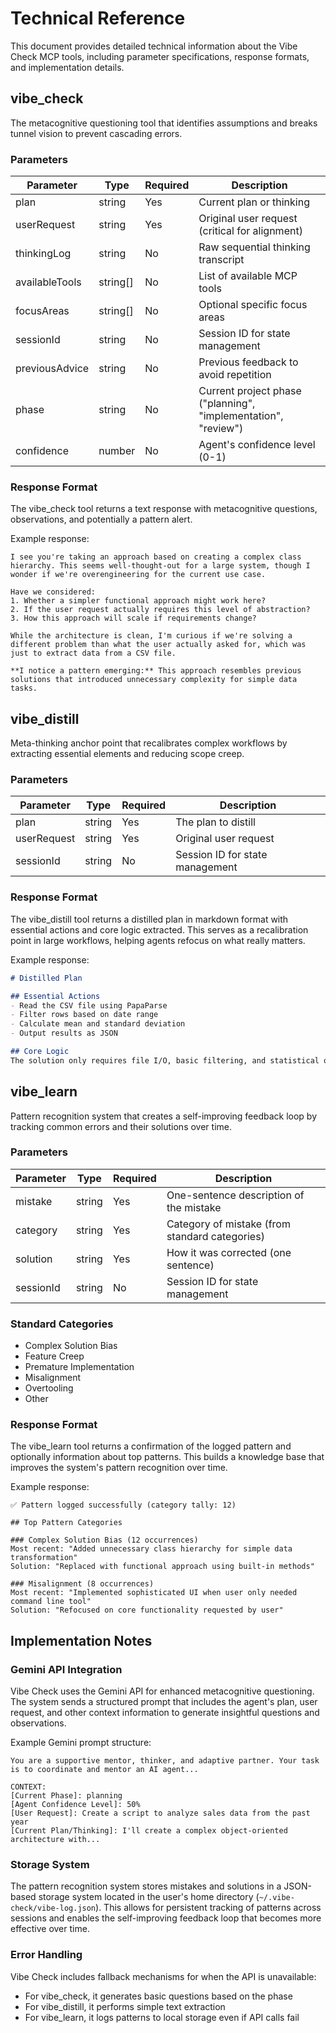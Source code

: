 # Technical Reference

This document provides detailed technical information about the Vibe Check MCP tools, including parameter specifications, response formats, and implementation details.

## vibe_check

The metacognitive questioning tool that identifies assumptions and breaks tunnel vision to prevent cascading errors.

### Parameters

| Parameter | Type | Required | Description |
|-----------|------|----------|-------------|
| plan | string | Yes | Current plan or thinking |
| userRequest | string | Yes | Original user request (critical for alignment) |
| thinkingLog | string | No | Raw sequential thinking transcript |
| availableTools | string[] | No | List of available MCP tools |
| focusAreas | string[] | No | Optional specific focus areas |
| sessionId | string | No | Session ID for state management |
| previousAdvice | string | No | Previous feedback to avoid repetition |
| phase | string | No | Current project phase ("planning", "implementation", "review") |
| confidence | number | No | Agent's confidence level (0-1) |

### Response Format

The vibe_check tool returns a text response with metacognitive questions, observations, and potentially a pattern alert.

Example response:

```
I see you're taking an approach based on creating a complex class hierarchy. This seems well-thought-out for a large system, though I wonder if we're overengineering for the current use case.

Have we considered:
1. Whether a simpler functional approach might work here?
2. If the user request actually requires this level of abstraction?
3. How this approach will scale if requirements change?

While the architecture is clean, I'm curious if we're solving a different problem than what the user actually asked for, which was just to extract data from a CSV file.

**I notice a pattern emerging:** This approach resembles previous solutions that introduced unnecessary complexity for simple data tasks.
```

## vibe_distill

Meta-thinking anchor point that recalibrates complex workflows by extracting essential elements and reducing scope creep.

### Parameters

| Parameter | Type | Required | Description |
|-----------|------|----------|-------------|
| plan | string | Yes | The plan to distill |
| userRequest | string | Yes | Original user request |
| sessionId | string | No | Session ID for state management |

### Response Format

The vibe_distill tool returns a distilled plan in markdown format with essential actions and core logic extracted. This serves as a recalibration point in large workflows, helping agents refocus on what really matters.

Example response:

```markdown
# Distilled Plan

## Essential Actions
- Read the CSV file using PapaParse
- Filter rows based on date range
- Calculate mean and standard deviation
- Output results as JSON

## Core Logic
The solution only requires file I/O, basic filtering, and statistical operations. No complex architecture needed.
```

## vibe_learn

Pattern recognition system that creates a self-improving feedback loop by tracking common errors and their solutions over time.

### Parameters

| Parameter | Type | Required | Description |
|-----------|------|----------|-------------|
| mistake | string | Yes | One-sentence description of the mistake |
| category | string | Yes | Category of mistake (from standard categories) |
| solution | string | Yes | How it was corrected (one sentence) |
| sessionId | string | No | Session ID for state management |

### Standard Categories

- Complex Solution Bias
- Feature Creep
- Premature Implementation
- Misalignment
- Overtooling
- Other

### Response Format

The vibe_learn tool returns a confirmation of the logged pattern and optionally information about top patterns. This builds a knowledge base that improves the system's pattern recognition over time.

Example response:

```
✅ Pattern logged successfully (category tally: 12)

## Top Pattern Categories

### Complex Solution Bias (12 occurrences)
Most recent: "Added unnecessary class hierarchy for simple data transformation"
Solution: "Replaced with functional approach using built-in methods"

### Misalignment (8 occurrences)
Most recent: "Implemented sophisticated UI when user only needed command line tool"
Solution: "Refocused on core functionality requested by user"
```

## Implementation Notes

### Gemini API Integration

Vibe Check uses the Gemini API for enhanced metacognitive questioning. The system sends a structured prompt that includes the agent's plan, user request, and other context information to generate insightful questions and observations.

Example Gemini prompt structure:

```
You are a supportive mentor, thinker, and adaptive partner. Your task is to coordinate and mentor an AI agent...

CONTEXT:
[Current Phase]: planning
[Agent Confidence Level]: 50%
[User Request]: Create a script to analyze sales data from the past year
[Current Plan/Thinking]: I'll create a complex object-oriented architecture with...
```

### Storage System

The pattern recognition system stores mistakes and solutions in a JSON-based storage system located in the user's home directory (`~/.vibe-check/vibe-log.json`). This allows for persistent tracking of patterns across sessions and enables the self-improving feedback loop that becomes more effective over time.

### Error Handling

Vibe Check includes fallback mechanisms for when the API is unavailable:

- For vibe_check, it generates basic questions based on the phase
- For vibe_distill, it performs simple text extraction
- For vibe_learn, it logs patterns to local storage even if API calls fail